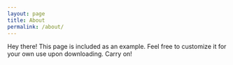 ```yaml
---
layout: page
title: About
permalink: /about/
---
```


<p class="message">
  Hey there! This page is included as an example. Feel free to customize it for your own use upon downloading. Carry on!
</p>


